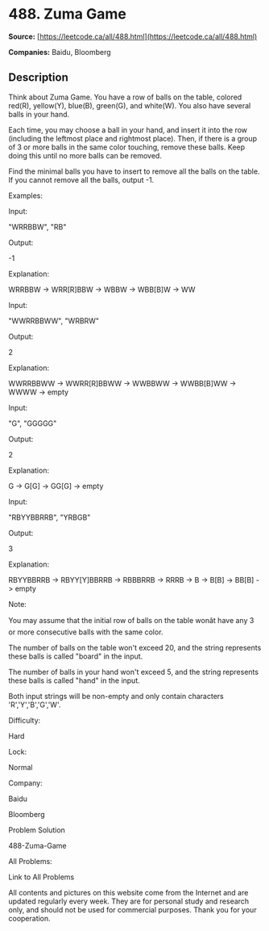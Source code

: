 # 488. Zuma Game

**Source:** [https://leetcode.ca/all/488.html](https://leetcode.ca/all/488.html)

**Companies:** Baidu, Bloomberg

## Description

Think about Zuma Game. You have a row of balls on the table, colored red(R), yellow(Y),
        blue(B), green(G), and white(W). You also have several balls in your hand.

Each time, you may choose a ball in your hand, and insert it into the row (including the
        leftmost place and rightmost place). Then, if there is a group of 3 or more balls in the
        same color touching, remove these balls. Keep doing this until no more balls can be
        removed.

Find the minimal balls you have to insert to remove all the balls on the table. If you
        cannot remove all the balls, output -1.

Examples:

Input:

"WRRBBW", "RB"

Output:

-1

Explanation:

WRRBBW -> WRR[R]BBW -> WBBW -> WBB[B]W -> WW

Input:

"WWRRBBWW", "WRBRW"

Output:

2

Explanation:

WWRRBBWW -> WWRR[R]BBWW -> WWBBWW -> WWBB[B]WW -> WWWW -> empty

Input:

"G", "GGGGG"

Output:

2

Explanation:

G -> G[G] -> GG[G] -> empty

Input:

"RBYYBBRRB", "YRBGB"

Output:

3

Explanation:

RBYYBBRRB -> RBYY[Y]BBRRB -> RBBBRRB -> RRRB -> B -> B[B] -> BB[B] -> empty

Note:

You may assume that the initial row of balls on the table wonât have any 3 or more
            consecutive balls with the same color.

The number of balls on the table won't exceed 20, and the string represents these balls
            is called "board" in the input.

The number of balls in your hand won't exceed 5, and the string represents these balls
            is called "hand" in the input.

Both input strings will be non-empty and only contain characters 'R','Y','B','G','W'.

Difficulty:

Hard

Lock:

Normal

Company:

Baidu

Bloomberg

Problem Solution

488-Zuma-Game

All Problems:

Link to All Problems

All contents and pictures on this website come from the Internet and are updated regularly every week. They are for personal study and research only, and should not be used for commercial purposes. Thank you for your cooperation.

